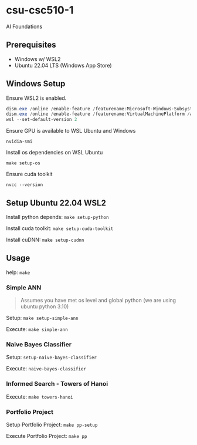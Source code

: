 # csu-csc510-1

AI Foundations

## Prerequisites
* Windows w/ WSL2
* Ubuntu 22.04 LTS (Windows App Store)

## Windows Setup

Ensure WSL2 is enabled.

```powershell
dism.exe /online /enable-feature /featurename:Microsoft-Windows-Subsystem-Linux /all /norestart
dism.exe /online /enable-feature /featurename:VirtualMachinePlatform /all /norestart
wsl --set-default-version 2
```

Ensure GPU is available to WSL Ubuntu and Windows

```
nvidia-smi
```

Install os dependencies on WSL Ubuntu

```
make setup-os
```

Ensure cuda toolkit

```
nvcc --version
```

## Setup Ubuntu 22.04 WSL2

Install python depends: `make setup-python`

Install cuda toolkit: `make setup-cuda-toolkit`

Install cuDNN: `make setup-cudnn`

## Usage

help: `make`

### Simple ANN

> Assumes you have met os level and global python (we are using ubuntu python 3.10)

Setup: `make setup-simple-ann`

Execute: `make simple-ann`

### Naive Bayes Classifier

Setup: `setup-naive-bayes-classifier`

Execute: `naive-bayes-classifier`

### Informed Search - Towers of Hanoi

Execute: `make towers-hanoi`

### Portfolio Project

Setup Portfolio Project: `make pp-setup`

Execute Portfolio Project: `make pp`

